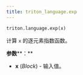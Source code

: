 ```yaml
---
title: triton_language.exp
---
```


```python
triton.language.exp(x)
```


计算 `x` 的逐元素指数函数。 


**参数****：**

* **x** (*Block*) - 输入值。


